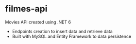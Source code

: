 # filmes-api
Movies API created using .NET 6
- Endpoints creation to insert data and retrieve data
- Built with MySQL and Entity Framework to data persistence
